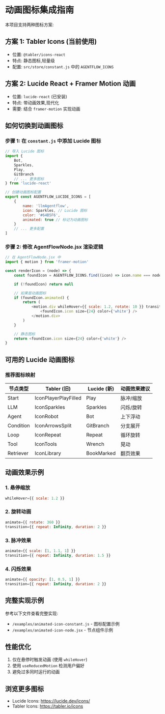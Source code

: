 # 动画图标集成指南

本项目支持两种图标方案:

## 方案 1: Tabler Icons (当前使用)

-   位置: `@tabler/icons-react`
-   特点: 静态图标,轻量级
-   配置: `src/store/constant.js` 中的 `AGENTFLOW_ICONS`

## 方案 2: Lucide React + Framer Motion 动画

-   位置: `lucide-react` (已安装)
-   特点: 带动画效果,现代化
-   需要: 结合 `framer-motion` 实现动画

## 如何切换到动画图标

### 步骤 1: 在 `constant.js` 中添加 Lucide 图标

```javascript
// 导入 Lucide 图标
import {
    Bot,
    Sparkles,
    Play,
    GitBranch
    // ... 更多图标
} from 'lucide-react'

// 创建动画图标配置
export const AGENTFLOW_LUCIDE_ICONS = [
    {
        name: 'llmAgentflow',
        icon: Sparkles, // Lucide 图标
        color: '#64B5F6',
        animated: true // 标记为动画图标
    }
    // ... 更多配置
]
```

### 步骤 2: 修改 AgentFlowNode.jsx 渲染逻辑

```javascript
// 在 AgentFlowNode.jsx 中
import { motion } from 'framer-motion'

const renderIcon = (node) => {
    const foundIcon = AGENTFLOW_ICONS.find((icon) => icon.name === node.name)

    if (!foundIcon) return null

    // 如果是动画图标
    if (foundIcon.animated) {
        return (
            <motion.div whileHover={{ scale: 1.2, rotate: 10 }} transition={{ type: 'spring', stiffness: 300 }}>
                <foundIcon.icon size={24} color={'white'} />
            </motion.div>
        )
    }

    // 静态图标
    return <foundIcon.icon size={24} color={'white'} />
}
```

## 可用的 Lucide 动画图标

### 推荐图标映射

| 节点类型  | Tabler (旧)          | Lucide (新) | 动画效果建议 |
| --------- | -------------------- | ----------- | ------------ |
| Start     | IconPlayerPlayFilled | Play        | 脉冲/缩放    |
| LLM       | IconSparkles         | Sparkles    | 闪烁/旋转    |
| Agent     | IconRobot            | Bot         | 上下浮动     |
| Condition | IconArrowsSplit      | GitBranch   | 分支展开     |
| Loop      | IconRepeat           | Repeat      | 循环旋转     |
| Tool      | IconTools            | Wrench      | 晃动         |
| Retriever | IconLibrary          | BookMarked  | 翻页效果     |

## 动画效果示例

### 1. 悬停缩放

```javascript
whileHover={{ scale: 1.2 }}
```

### 2. 旋转动画

```javascript
animate={{ rotate: 360 }}
transition={{ repeat: Infinity, duration: 2 }}
```

### 3. 脉冲效果

```javascript
animate={{ scale: [1, 1.1, 1] }}
transition={{ repeat: Infinity, duration: 1.5 }}
```

### 4. 闪烁效果

```javascript
animate={{ opacity: [1, 0.5, 1] }}
transition={{ repeat: Infinity, duration: 2 }}
```

## 完整实现示例

参考以下文件查看完整实现:

-   `/examples/animated-icon-constant.js` - 图标配置示例
-   `/examples/animated-icon-node.jsx` - 节点组件示例

## 性能优化

1. 仅在悬停时触发动画 (使用 `whileHover`)
2. 使用 `useReducedMotion` 检测用户偏好
3. 避免过多同时运行的动画

## 浏览更多图标

-   Lucide Icons: https://lucide.dev/icons/
-   Tabler Icons: https://tabler.io/icons
